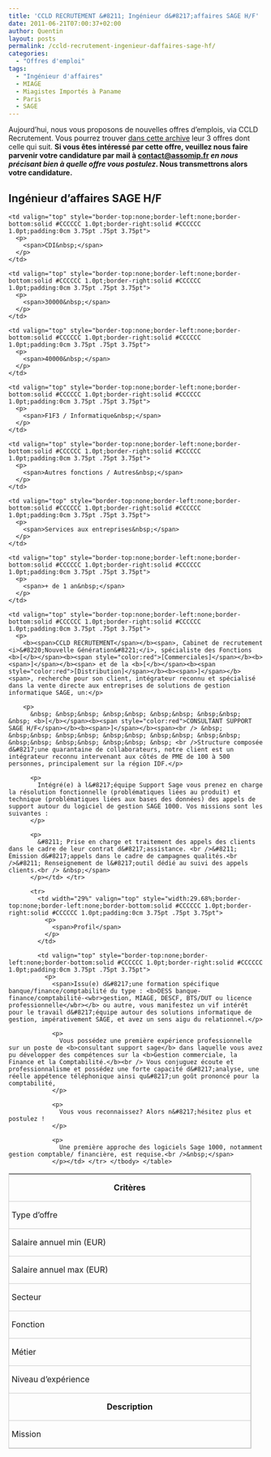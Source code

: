 ```yaml
---
title: 'CCLD RECRUTEMENT &#8211; Ingénieur d&#8217;affaires SAGE H/F'
date: 2011-06-21T07:00:37+02:00
author: Quentin
layout: posts
permalink: /ccld-recrutement-ingenieur-daffaires-sage-hf/
categories:
  - "Offres d'emploi"
tags:
  - "Ingénieur d'affaires"
  - MIAGE
  - Miagistes Importés à Paname
  - Paris
  - SAGE
---
```

Aujourd&#8217;hui, nous vous proposons de nouvelles offres d&#8217;emplois, via CCLD Recrutement. Vous pourrez trouver [dans cette archive](https://files.assomip.fr/recrutement-CCLD.zip) leur 3 offres dont celle qui suit. **Si vous êtes intéressé par cette offre, veuillez nous faire parvenir votre candidature par mail à <contact@assomip.fr> _en nous précisant bien à quelle offre vous postulez_. Nous transmettrons alors votre candidature.**

## Ingénieur d&#8217;affaires SAGE H/F

<table border="1" cellpadding="0" width="95%" style="width:95%;border:solid #CCCCCC 1.0pt">
  <tr>
    <td colspan="2" valign="top" style="border-top:none;border-left:none;border-bottom:solid #CCCCCC 1.0pt;border-right:solid #CCCCCC 1.0pt;padding:0cm 3.75pt .75pt 3.75pt">
      <p align="center" style="text-align:center">
        <b><span>Critères</span></b>
      </p>
    </td>
  </tr>
  
  <tr>
    <td width="29%" valign="top" style="width:29.68%;border-top:none;border-left:none;border-bottom:solid #CCCCCC 1.0pt;border-right:solid #CCCCCC 1.0pt;padding:0cm 3.75pt .75pt 3.75pt">
      <p>
        <span>Type d&#8217;offre</span>
      </p>
    </td>
    
    <td valign="top" style="border-top:none;border-left:none;border-bottom:solid #CCCCCC 1.0pt;border-right:solid #CCCCCC 1.0pt;padding:0cm 3.75pt .75pt 3.75pt">
      <p>
        <span>CDI&nbsp;</span>
      </p>
    </td>
  </tr>
  
  <tr>
    <td width="29%" valign="top" style="width:29.68%;border-top:none;border-left:none;border-bottom:solid #CCCCCC 1.0pt;border-right:solid #CCCCCC 1.0pt;padding:0cm 3.75pt .75pt 3.75pt">
      <p>
        <span>Salaire annuel min (EUR)</span>
      </p>
    </td>
    
    <td valign="top" style="border-top:none;border-left:none;border-bottom:solid #CCCCCC 1.0pt;border-right:solid #CCCCCC 1.0pt;padding:0cm 3.75pt .75pt 3.75pt">
      <p>
        <span>30000&nbsp;</span>
      </p>
    </td>
  </tr>
  
  <tr>
    <td width="29%" valign="top" style="width:29.68%;border-top:none;border-left:none;border-bottom:solid #CCCCCC 1.0pt;border-right:solid #CCCCCC 1.0pt;padding:0cm 3.75pt .75pt 3.75pt">
      <p>
        <span>Salaire annuel max (EUR)</span>
      </p>
    </td>
    
    <td valign="top" style="border-top:none;border-left:none;border-bottom:solid #CCCCCC 1.0pt;border-right:solid #CCCCCC 1.0pt;padding:0cm 3.75pt .75pt 3.75pt">
      <p>
        <span>40000&nbsp;</span>
      </p>
    </td>
  </tr>
  
  <tr>
    <td width="29%" valign="top" style="width:29.68%;border-top:none;border-left:none;border-bottom:solid #CCCCCC 1.0pt;border-right:solid #CCCCCC 1.0pt;padding:0cm 3.75pt .75pt 3.75pt">
      <p>
        <span>Secteur</span>
      </p>
    </td>
    
    <td valign="top" style="border-top:none;border-left:none;border-bottom:solid #CCCCCC 1.0pt;border-right:solid #CCCCCC 1.0pt;padding:0cm 3.75pt .75pt 3.75pt">
      <p>
        <span>F1F3 / Informatique&nbsp;</span>
      </p>
    </td>
  </tr>
  
  <tr>
    <td width="29%" valign="top" style="width:29.68%;border-top:none;border-left:none;border-bottom:solid #CCCCCC 1.0pt;border-right:solid #CCCCCC 1.0pt;padding:0cm 3.75pt .75pt 3.75pt">
      <p>
        <span>Fonction</span>
      </p>
    </td>
    
    <td valign="top" style="border-top:none;border-left:none;border-bottom:solid #CCCCCC 1.0pt;border-right:solid #CCCCCC 1.0pt;padding:0cm 3.75pt .75pt 3.75pt">
      <p>
        <span>Autres fonctions / Autres&nbsp;</span>
      </p>
    </td>
  </tr>
  
  <tr>
    <td width="29%" valign="top" style="width:29.68%;border-top:none;border-left:none;border-bottom:solid #CCCCCC 1.0pt;border-right:solid #CCCCCC 1.0pt;padding:0cm 3.75pt .75pt 3.75pt">
      <p>
        <span>Métier</span>
      </p>
    </td>
    
    <td valign="top" style="border-top:none;border-left:none;border-bottom:solid #CCCCCC 1.0pt;border-right:solid #CCCCCC 1.0pt;padding:0cm 3.75pt .75pt 3.75pt">
      <p>
        <span>Services aux entreprises&nbsp;</span>
      </p>
    </td>
  </tr>
  
  <tr>
    <td width="29%" valign="top" style="width:29.68%;border-top:none;border-left:none;border-bottom:solid #CCCCCC 1.0pt;border-right:solid #CCCCCC 1.0pt;padding:0cm 3.75pt .75pt 3.75pt">
      <p>
        <span>Niveau d&#8217;expérience</span>
      </p>
    </td>
    
    <td valign="top" style="border-top:none;border-left:none;border-bottom:solid #CCCCCC 1.0pt;border-right:solid #CCCCCC 1.0pt;padding:0cm 3.75pt .75pt 3.75pt">
      <p>
        <span>+ de 1 an&nbsp;</span>
      </p>
    </td>
  </tr>
  
  <tr>
    <td colspan="2" valign="top" style="border-top:none;border-left:none;border-bottom:solid #CCCCCC 1.0pt;border-right:solid #CCCCCC 1.0pt;padding:0cm 3.75pt .75pt 3.75pt">
      <p align="center" style="text-align:center">
        <b><span>Description</span></b>
      </p>
    </td>
  </tr>
  
  <tr>
    <td width="29%" valign="top" style="width:29.68%;border-top:none;border-left:none;border-bottom:solid #CCCCCC 1.0pt;border-right:solid #CCCCCC 1.0pt;padding:0cm 3.75pt .75pt 3.75pt">
      <p>
        <span>Mission</span>
      </p>
    </td>
    
    <td valign="top" style="border-top:none;border-left:none;border-bottom:solid #CCCCCC 1.0pt;border-right:solid #CCCCCC 1.0pt;padding:0cm 3.75pt .75pt 3.75pt">
      <p>
        <b><span>CCLD RECRUTEMENT</span></b><span>, Cabinet de recrutement <i>&#8220;Nouvelle Génération&#8221;</i>, spécialiste des Fonctions <b>[</b></span><b><span style="color:red">[Commerciales]</span></b><b><span>]</span></b><span> et de la <b>[</b></span><b><span style="color:red">[Distribution]</span></b><b><span>]</span></b><span>, recherche pour son client, intégrateur reconnu et spécialisé dans la vente directe aux entreprises de solutions de gestion informatique SAGE, un:</p> 
        
        <p>
          &nbsp; &nbsp;&nbsp; &nbsp;&nbsp; &nbsp;&nbsp; &nbsp;&nbsp; &nbsp; <b>[</b></span><b><span style="color:red">CONSULTANT SUPPORT SAGE H/F</span></b><b><span>]</span></b><span><br /> &nbsp; &nbsp;&nbsp; &nbsp;&nbsp; &nbsp;&nbsp; &nbsp;&nbsp; &nbsp;&nbsp; &nbsp;&nbsp; &nbsp;&nbsp; &nbsp;&nbsp; &nbsp; <br />Structure composée d&#8217;une quarantaine de collaborateurs, notre client est un intégrateur reconnu intervenant aux côtés de PME de 100 à 500 personnes, principalement sur la région IDF.</p> 
          
          <p>
            Intégré(e) à l&#8217;équipe Support Sage vous prenez en charge la résolution fonctionnelle (problématiques liées au produit) et technique (problématiques liées aux bases des données) des appels de support autour du logiciel de gestion SAGE 1000. Vos missions sont les suivantes :
          </p>
          
          <p>
            &#8211; Prise en charge et traitement des appels des clients dans le cadre de leur contrat d&#8217;assistance. <br />&#8211; Émission d&#8217;appels dans le cadre de campagnes qualités.<br />&#8211; Renseignement de l&#8217;outil dédié au suivi des appels clients.<br /> &nbsp;</span>
          </p></td> </tr> 
          
          <tr>
            <td width="29%" valign="top" style="width:29.68%;border-top:none;border-left:none;border-bottom:solid #CCCCCC 1.0pt;border-right:solid #CCCCCC 1.0pt;padding:0cm 3.75pt .75pt 3.75pt">
              <p>
                <span>Profil</span>
              </p>
            </td>
            
            <td valign="top" style="border-top:none;border-left:none;border-bottom:solid #CCCCCC 1.0pt;border-right:solid #CCCCCC 1.0pt;padding:0cm 3.75pt .75pt 3.75pt">
              <p>
                <span>Issu(e) d&#8217;une formation spécifique banque/finance/comptabilité du type : <b>DESS banque-finance/comptabilité-<wbr>gestion, MIAGE, DESCF, BTS/DUT ou licence professionnelle</wbr></b> ou autre, vous manifestez un vif intérêt pour le travail d&#8217;équipe autour des solutions informatique de gestion, impérativement SAGE, et avez un sens aigu du relationnel.</p> 
                
                <p>
                  Vous possédez une première expérience professionnelle sur un poste de <b>consultant support sage</b> dans laquelle vous avez pu développer des compétences sur la <b>Gestion commerciale, la Finance et la Comptabilité.</b><br /> Vous conjuguez écoute et professionnalisme et possédez une forte capacité d&#8217;analyse, une réelle appétence téléphonique ainsi qu&#8217;un goût prononcé pour la comptabilité,
                </p>
                
                <p>
                  Vous vous reconnaissez? Alors n&#8217;hésitez plus et postulez !
                </p>
                
                <p>
                  Une première approche des logiciels Sage 1000, notamment gestion comptable/ financière, est requise.<br />&nbsp;</span>
                </p></td> </tr> </tbody> </table>
